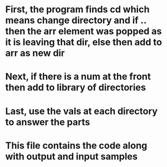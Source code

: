 # First, the program finds cd which means change directory and if .. then the arr element was popped as it is leaving that dir, else then add to arr as new dir
# Next, if there is a num at the front then add to library of directories
# Last, use the vals at each directory to answer the parts
# This file contains the code along with output and input samples

